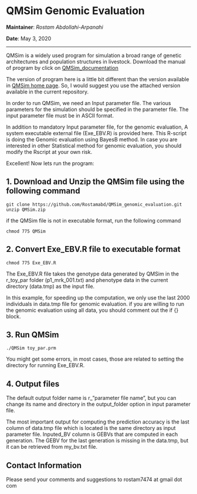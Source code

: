 # QMSim Genomic Evaluation

**Maintainer**: *Rostam Abdollahi-Arpanahi*

**Date**: May 3, 2020

---

QMSim is a widely used program for simulation a broad range of genetic architectures and population structures in livestock. Download the manual of program by click on [QMSim_documentation](http://animalbiosciences.uoguelph.ca/~msargol/qmsim/QMSim_documentation.pdf)

The version of program here is a little bit different than the version available in [QMSim home page](http://animalbiosciences.uoguelph.ca/~msargol/qmsim/). So, I would suggest you use the attached version available in the current repository.

In order to run QMSim, we need an Input parameter file. The various parameters for the simulation should be specified in the parameter file. The input parameter file must be in ASCII format.

In addition to mandatory Input parameter file, for the genomic evaluation, A system executable external file (Exe_EBV.R) is provided here. This R-script is doing the Genomic evaluation using BayesB method. In case you are interested in other Statistical method for genomic evaluation, you should modify the Rscript at your own risk.

Excellent! Now lets run the program:

## 1. Download and Unzip the QMSim file using the following command

```
git clone https://github.com/Rostamabd/QMSim_genomic_evaluation.git
unzip QMSim.zip
```

if the QMSim file is not in executable format, run the following command

```
chmod 775 QMSim
```

## 2. Convert Exe_EBV.R file to executable format

```
chmod 775 Exe_EBV.R
```

The Exe_EBV.R file takes the genotype data generated by QMSim in the r_toy_par folder (p1_mrk_001.txt) and phenotype data in the current directory (data.tmp) as the input file.

In this example, for speeding up the computation, we only use the last 2000 individuals in data.tmp file for genomic evaluation. if you are willing to run the genomic evaluation using all data, you should comment out the if {} block. 

## 3. Run QMSim

```
./QMSim toy_par.prm
```

You might get some errors, in most cases, those are related to setting the directory for running Exe_EBV.R. 

## 4. Output files

The default output folder name is r_”parameter file name”, but you can change its name and directory in the output_folder option in input parameter file.

The most important output for computing the prediction accuracy is the last column of data.tmp file which is located is the same directory as input parameter file. Inputed_BV column is GEBVs that are computed in each generation. The GEBV for the last generation is missing in the data.tmp, but it can be retrieved from my_bv.txt file.

## Contact Information

Please send your comments and suggestions to rostam7474 at gmail dot com





